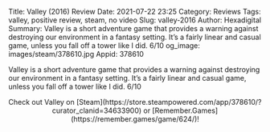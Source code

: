 Title: Valley (2016) Review
Date: 2021-07-22 23:25
Category: Reviews
Tags: valley, positive review, steam, no video
Slug: valley-2016
Author: Hexadigital
Summary: Valley is a short adventure game that provides a warning against destroying our environment in a fantasy setting. It’s a fairly linear and casual game, unless you fall off a tower like I did. 6/10
og_image: images/steam/378610.jpg
Appid: 378610

Valley is a short adventure game that provides a warning against destroying our environment in a fantasy setting. It’s a fairly linear and casual game, unless you fall off a tower like I did. 6/10

<center>Check out Valley on [Steam](https://store.steampowered.com/app/378610/?curator_clanid=34633900) or [Remember.Games](https://remember.games/game/624/)!</center>